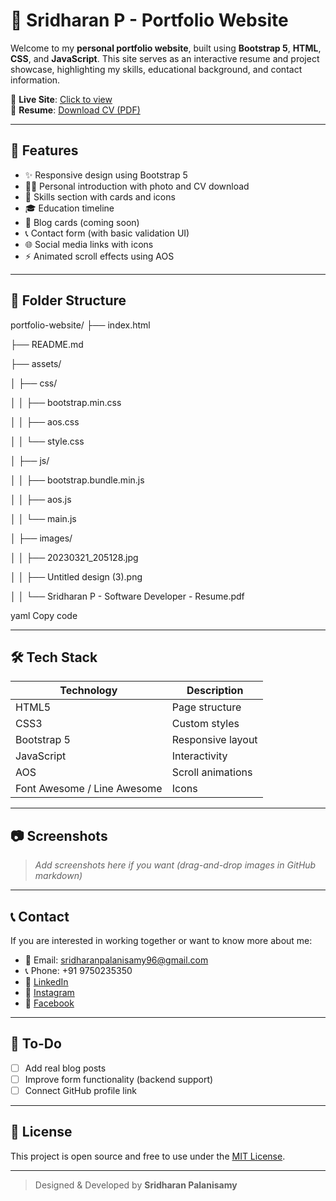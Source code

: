 # 💼 Sridharan P - Portfolio Website

Welcome to my **personal portfolio website**, built using **Bootstrap 5**, **HTML**, **CSS**, and **JavaScript**. This site serves as an interactive resume and project showcase, highlighting my skills, educational background, and contact information.

🔗 **Live Site**: [Click to view](#)  
📄 **Resume**: [Download CV (PDF)](assets/images/Sridharan%20P%20-%20Software%20Developer%20-%20Resume.pdf)

---

## 🚀 Features

- ✨ Responsive design using Bootstrap 5
- 👨‍💼 Personal introduction with photo and CV download
- 🎯 Skills section with cards and icons
- 🎓 Education timeline
- 📝 Blog cards (coming soon)
- 📞 Contact form (with basic validation UI)
- 🌐 Social media links with icons
- ⚡ Animated scroll effects using AOS

---

## 📁 Folder Structure

portfolio-website/
├── index.html

├── README.md

├── assets/

│ ├── css/

│ │ ├── bootstrap.min.css

│ │ ├── aos.css

│ │ └── style.css

│ ├── js/

│ │ ├── bootstrap.bundle.min.js

│ │ ├── aos.js

│ │ └── main.js

│ ├── images/

│ │ ├── 20230321_205128.jpg

│ │ ├── Untitled design (3).png

│ │ └── Sridharan P - Software Developer - Resume.pdf

yaml
Copy code

---

## 🛠️ Tech Stack

| Technology | Description |
|------------|-------------|
| HTML5 | Page structure |
| CSS3 | Custom styles |
| Bootstrap 5 | Responsive layout |
| JavaScript | Interactivity |
| AOS | Scroll animations |
| Font Awesome / Line Awesome | Icons |

---

## 📷 Screenshots

> _Add screenshots here if you want (drag-and-drop images in GitHub markdown)_

---

## 📞 Contact

If you are interested in working together or want to know more about me:

- 📧 Email: sridharanpalanisamy96@gmail.com  
- 📞 Phone: +91 9750235350  
- 🔗 [LinkedIn](https://www.linkedin.com/in/sridharan-p-298626315/)  
- 📸 [Instagram](https://www.instagram.com/sridhardarz_blehum/)  
- 📘 [Facebook](https://www.facebook.com/sridhardarz.pinky.3/)

---

## 📝 To-Do

- [ ] Add real blog posts
- [ ] Improve form functionality (backend support)
- [ ] Connect GitHub profile link

---

## 📜 License

This project is open source and free to use under the [MIT License](LICENSE).

---

> Designed & Developed by **Sridharan Palanisamy**
